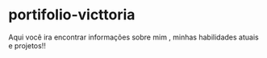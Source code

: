 # portifolio-victtoria
Aqui você ira encontrar informações sobre mim , minhas habilidades atuais e projetos!!
